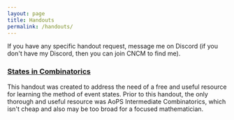 ```yaml
---
layout: page
title: Handouts
permalink: /handouts/
---
```


If you have any specific handout request, message me on Discord (if you don't have my Discord, then you can join CNCM to find me).

### [States in Combinatorics](https://na-cho.github.io/files/states.pdf)
This handout was created to address the need of a free and useful resource for learning the method of event states. Prior to this handout, the only thorough and useful resource was AoPS Intermediate Combinatorics, which isn't cheap and also may be too broad for a focused mathematician.

